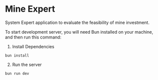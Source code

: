 # Mine Expert

System Expert application to evaluate the feasibility of mine investment.

To start development server, you will need Bun installed on your machine, and then run this command:

1. Install Dependencies
```
bun install
```

2. Run the server
```
bun run dev
```